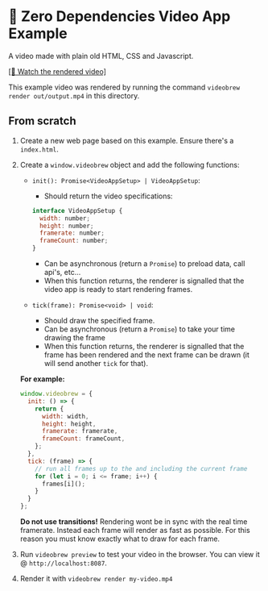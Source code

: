 # 📜 Zero Dependencies Video App Example

A video made with plain old HTML, CSS and Javascript.

[[📼 Watch the rendered video]](./out/output.mp4)

This example video was rendered by running the command `videobrew render out/output.mp4` in this directory.

## From scratch

1. Create a new web page based on this example. Ensure there's a `index.html`.

2. Create a `window.videobrew` object and add the following functions:

    - `init(): Promise<VideoAppSetup> | VideoAppSetup`:
      - Should return the video specifications:
       ```js
       interface VideoAppSetup {
         width: number;
         height: number;
         framerate: number;
         frameCount: number;
       }
       ```
      - Can be asynchronous (return a `Promise`) to preload data, call api's, etc... 
      - When this function returns, the renderer is signalled that the video app is ready to start rendering frames.

    - `tick(frame): Promise<void> | void`:
      - Should draw the specified frame.
      - Can be asynchronous (return a `Promise`) to take your time drawing the frame
      - When this function returns, the renderer is signalled that the frame has been rendered and the next frame can be drawn (it will send another `tick` for that).

    **For example:**

    ```js
    window.videobrew = {
      init: () => {
        return {
          width: width,
          height: height,
          framerate: framerate,
          frameCount: frameCount,
        };
      },
      tick: (frame) => {
        // run all frames up to the and including the current frame
        for (let i = 0; i <= frame; i++) {
          frames[i]();
        }
      }
    };
    ```

   **Do not use transitions!** Rendering wont be in sync with the real time framerate. Instead each frame will render as fast as possible. For this reason you must know exactly what to draw for each frame.

3. Run `videobrew preview` to test your video in the browser. You can view it @ `http://localhost:8087`.

4. Render it with `videobrew render my-video.mp4`
